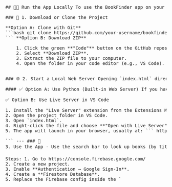 <pre lang="bash"> 

## 🧑‍💻 Run the App Locally To use the BookFinder app on your own machine, follow these steps. Firebase Authentication and the Google Books API require the app to be served from a web server—not opened as a `file://` file. 

### 🔽 1. Download or Clone the Project 

**Option A: Clone with Git**
```bash git clone https://github.com/your-username/bookfinder.git cd bookfinder 
``` **Option B: Download ZIP** 

    1. Click the green **"Code"** button on the GitHub repository. 
    2. Select **Download ZIP**. 
    3. Extract the ZIP file to your computer. 
    4. Open the folder in your code editor (e.g., VS Code). 
    
 
### 🌐 2. Start a Local Web Server Opening `index.html` directly in the browser will not work correctly because Firebase Authentication does not support the `file://` protocol. Use one of these methods to serve the app locally: 

#### ✅ Option A: Use Python (Built-in Web Server) If you have Python installed: ```bash # For Python 3.x python -m http.server 8000 ``` Then, open your browser and go to: ``` http://localhost:8000 ``` #### 

✅ Option B: Use Live Server in VS Code 

1. Install the "Live Server" extension from the Extensions Marketplace. 
2. Open the project folder in VS Code. 
3. Open `index.html`. 
4. Right-click the file and choose **"Open with Live Server"**. 
5. The app will launch in your browser, usually at: ``` http://127.0.0.1:5500 

``` --- ### 📝 
3. Use the App - Use the search bar to look up books (by title, author, or keyword) - Sign in with Google to save books to your **Favorites** - Use the **filter** boxes to refine results or your saved favorites ⚠️ You must be online for Firebase and the Google Books API to function properly. --- ### 🛠 4. (Optional) Customize Firebase You can use your own Firebase project instead of the included one. 

Steps: 1. Go to https://console.firebase.google.com/ 
2. Create a new project. 
3. Enable **Authentication → Google Sign-In**. 
4. Create a **Firestore Database**. 
5. Replace the Firebase config inside the `<script>` tag in `index.html`: ```js const firebaseConfig = { apiKey: "YOUR_API_KEY", authDomain: "YOUR_PROJECT.firebaseapp.com", projectId: "YOUR_PROJECT_ID", ... }; ``` 
</pre>